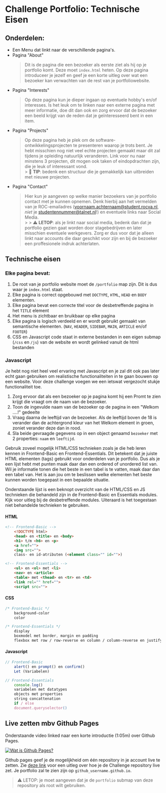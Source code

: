 # Challenge Portfolio: Technische Eisen

## Onderdelen:

- Een Menu dat linkt naar de verschillende pagina's.
- Pagina "About"
    > Dit is de pagina die een bezoeker als eerste ziet als hij op je portfolio komt. Deze moet `index.html` heten. Op deze pagina introduceer je jezelf en geef je een korte uitleg over wat een bezoeker kan verwachten van de rest van je portfoliowebsite.
- Pagina "Interests"
    > Op deze pagina kun je dieper ingaan op eventuele hobby's en/of interesses. Is het leuk om te linken naar een externe pagina met meer informatie, doe dit dan ook en zorg ervoor dat de bezoeker een beeld krijgt van de reden dat je geïnteresseerd bent in een item.
- Pagina "Projects"
    > Op deze pagina heb je plek om de software-ontwikkelingsprojecten te presenteren waarop je trots bent. Je hebt misschien nog niet veel echte projecten gemaakt maar dit zal tijdens je opleiding natuurlijk veranderen. Link voor nu naar minstens 3 projecten, dit mogen ook taken of eindopdrachten zijn, die je leuk of interessant vond.  
        > :rocket: **TIP**: bedenk een structuur die je gemakkelijk kan uitbreiden met nieuwe projecten.
- Pagina "Contact"
    > Hier kun je aangeven op welke manier bezoekers van je portfolio contact met je kunnen opnemen. Denk hierbij aan het vermelden van je ROC-emailadres (voornaam.achternaam@student.rocva.nl, *niet* je studentennummer@talnet.nl!) en eventuele links naar Social Media.  
        > 
        > :warning: **LETOP**: als je linkt naar social media, bedenk dan dat je portfolio gezien gaat worden door stagebedrijven en later misschien eventuele werkgevers. Zorg er dus voor dat je alleen linkt naar accounts die daar geschikt voor zijn en bij de bezoeker een proffesionele indruk achterlaten.
   
## Technische eisen

### Elke pagina bevat:

1. De root van je portfolio website moet de `/portfolio` map zijn. Dit is dus waar je `index.html` staat.
2. Elke pagina is correct opgebouwd met `DOCTYPE`, `HTML`, `HEAD` en `BODY` elementen.
3. Elke pagina bevat een correcte titel voor de desbetreffende pagina in het `TITLE` element
4. Het menu is zichtbaar en bruikbaar op elke pagina 
5. Elke pagina is logisch verdeeld en er wordt gebruikt gemaakt van semantische elementen. (`NAV`, `HEADER`, `SIDEBAR`, `MAIN`, `ARTICLE` en/of `FOOTER`)
6. CSS en Javascript code staat in externe bestanden in een eigen submap (`/css` en `/js`) van de website en wordt gelinked vanuit de html bestanden

### Javascript

Je hebt nog niet heel veel ervaring met Javascript en je zal dit ook pas later echt gaan gebruiken om realistische functionaliteiten in te gaan bouwen op een website. Voor deze challenge voegen we een ietswat vergezocht stukje functionaliteit toe.

1. Zorg ervoor dat als een bezoeker op je pagina komt hij een Promt te zien krijgt die vraagt om de naam van de bezoeker. 
2. Toon de ingevulde naam van de bezoeker op de pagina in een "Welkom ....!" gedeelte
3.  Vraag daarna de leeftijd van de bezoeker. Als de leeftijd boven de 18 is verander dan de achtergrond kleur van het Welkom element in groen, zoniet verander deze dan in rood.
4.  Sla beide gevraagde gegevens op in een object genaamd `bezoeker` met 2 properties: `naam` en `leeftijd`.

Gebruik zoveel mogelijk HTML/CSS technieken zoals je die heb leren kennen in Frontend-Basic en Frontend-Essentials. Dit betekent dat je juiste HTML elementen (tags) gebruikt voor onderdelen van je portfolio. Dus als je een lijst hebt met punten maak daar dan een ordered of unordered list van. Wil je informatie tonen die het beste in een tabel is te vatten, maak daar dan een tabel van. Het is aan jou om te beslissen welke elementen het beste kunnen worden toegepast in een bepaalde situatie.

Onderstaande lijst is een beknopt overzicht van de HTML/CSS en JS technieken die behandeld zijn in de Frontend-Basic en Essentials modules. Kijk voor uitleg bij de desbetreffende modules. Uiteraard is het toegestaan niet behandelde technieken te gebruiken.

#### HTML
```html
<!-- Frontend-Basic -->
    <!DOCTYPE html>
    <head> en <title> en <body>
    <h1> t/m <h6> en <p>
    <a href="">
    <img src="">
    class- en id-atributen (<element class="" id="">)

<!-- Frontend-Essentials -->
    <ul> en <ol> met <li>
    <nav> en <article>
    <table> met <thead> en <tr> en <td>
    <link rel="" href="">
    <script src=""> 
```

#### CSS
```css
/* Frontend-Basic */
    background-color
    color

/* Frontend-Essentials */
    display
    boxmodel met border, margin en padding
    flexbox met row / row-reverse en column / column-reverse en justify-content / align-items
```

#### Javascript
```javascript
// Frontend-Basic
    alert() en prompt() en confirm()
    Let (Variabelen) 

// Frontend-Essentials
    console.log()
    variabelen met datatypes
    objects met properties
    string concattenation
    if / else
    document.queryselector()
```


## Live zetten mbv Github Pages

Onderstaande video linked naar een korte introductie (1:05m) over Github Pages.

[![Wat is Github Pages?](https://img.youtube.com/vi/2MsN8gpT6jY/maxresdefault.jpg)](https://vib.by/v/XyYAbowfq)

Github pages geef je de mogelijkheid om één repository in je account live te zetten. Zie [deze link](https://docs.github.com/en/free-pro-team@latest/github/working-with-github-pages/configuring-a-publishing-source-for-your-github-pages-site) voor een uitleg over hoe je de Challenge repository live zet. Je portfolio zal te zien zijn op `github_username.github.io`.
>
> :warning: LETOP: je moet aangeven dat je de `portfolio` submap van deze repository als root wilt gebruiken. 